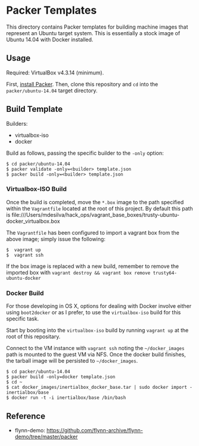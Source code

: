 # Packer Templates

This directory contains Packer templates for building machine images that
represent an Ubuntu target system. This is essentially a stock image
of Ubuntu 14.04 with Docker installed.

## Usage

Required: VirtualBox v4.3.14 (minimum).

First, [install Packer](http://www.packer.io/intro/getting-started/setup.html).
Then, clone this repository and `cd` into the `packer/ubuntu-14.04` target
directory.

## Build Template

Builders:
 * virtualbox-iso
 * docker

Build as follows, passing the specific builder to the `-only` option:

```
$ cd packer/ubuntu-14.04
$ packer validate -only=<builder> template.json
$ packer build -only=<builder> template.json
```

### Virtualbox-ISO Build

Once the build is completed, move the `*.box` image to the path
specified within the `Vagrantfile` located at the root of this project.
By default this path is file:///Users/mdesilva/hack_ops/vagrant_base_boxes/trusty-ubuntu-docker_virtualbox.box

The `Vagrantfile` has been configured to import a vagrant box from the
above image; simply issue the following:

```
$  vagrant up
$  vagrant ssh
```

If the box image is replaced with a new build, remember to remove the
imported box with `vagrant destroy && vagrant box remove trusty64-ubuntu-docker`

### Docker Build

For those developing in OS X, options for dealing with Docker involve
either using `boot2docker` or as I prefer, to use the `virtualbox-iso`
build for this specific task.

Start by booting into the `virtualbox-iso` build by running `vagrant up`
at the root of this repositary.

Connect to the VM instance with `vagrant ssh` noting the `~/docker_images` path
is mounted to the guest VM via NFS.  Once the docker build finishes, the
tarball image will be persisted to `~/docker_images`.

```
$ cd packer/ubuntu-14.04
$ packer build -only=docker template.json
$ cd ~
$ cat docker_images/inertialbox_docker_base.tar | sudo docker import - inertialbox/base
$ docker run -t -i inertialbox/base /bin/bash
```

## Reference

* flynn-demo: https://github.com/flynn-archive/flynn-demo/tree/master/packer

